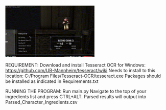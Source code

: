 ![Demo](demo/demo.gif)

REQUIREMENT:
Download and install Tesseract OCR for Windows: https://github.com/UB-Mannheim/tesseract/wiki
Needs to install to this location: C:/Program Files/Tesseract-OCR/tesseract.exe
Packages should be installed as indicated in Requirements.txt

RUNNING THE PROGRAM:
Run main.py
Navigate to the top of your ingredients list and press CTRL+ALT. Parsed results will output into Parsed_Character_Ingredients.csv
